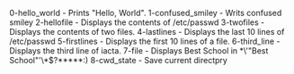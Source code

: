 
0-hello_world - Prints "Hello, World".
1-confused_smiley - Writs confused smiley
2-hellofile - Displays the contents of /etc/passwd
3-twofiles - Displays the contents of two files.
4-lastlines - Displays the last 10 lines of /etc/passwd
5-firstlines - Displays the first 10 lines of a file.
6-third_line - Displays the third line of iacta.
7-file - Displays Best School in \*\\'"Best School"\'\\*$\?\*\*\*\*\*:)
8-cwd_state - Save current directpry
